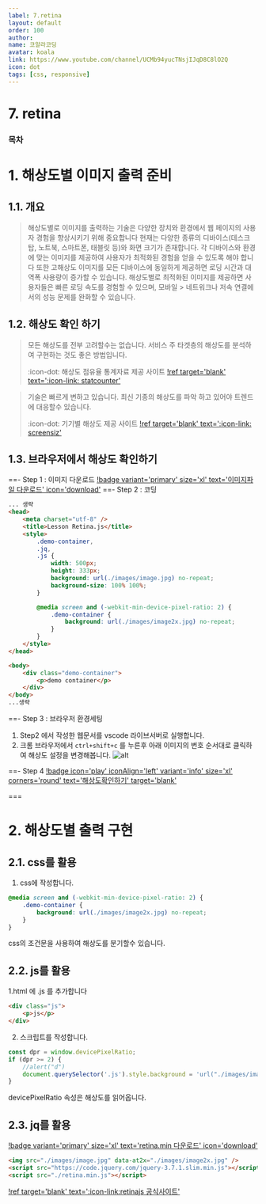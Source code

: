 ```yaml
---
label: 7.retina
layout: default
order: 100
author:
name: 코알라코딩
avatar: koala
link: https://www.youtube.com/channel/UCMb94yucTNsjIJqD8C8lO2Q
icon: dot
tags: [css, responsive]
---
```


# 7. retina <!-- omit in toc -->

### 목차 <!-- omit in toc -->

# 1. 해상도별 이미지 출력 준비

## 1.1. 개요

> 해상도별로 이미지를 출력하는 기술은 다양한 장치와 환경에서 웹 페이지의 사용자 경험을 향상시키기 위해 중요합니다
> 현재는 다양한 종류의 디바이스(데스크탑, 노트북, 스마트폰, 태블릿 등)와 화면 크기가 존재합니다.
> 각 디바이스와 환경에 맞는 이미지를 제공하여 사용자가 최적화된 경험을 얻을 수 있도록 해야 합니다
> 또한 고해상도 이미지를 모든 디바이스에 동일하게 제공하면 로딩 시간과 대역폭 사용량이 증가할 수 있습니다.
> 해상도별로 최적화된 이미지를 제공하면 사용자들은 빠른 로딩 속도를 경험할 수 있으며, 모바일 > 네트워크나 저속 연결에서의 성능 문제를 완화할 수 있습니다.

## 1.2. 해상도 확인 하기

> 모든 해상도를 전부 고려할수는 없습니다.
> 서비스 주 타겟층의 해상도를 분석하여 구현하는 것도 좋은 방법입니다.
>
> :icon-dot: 해상도 점유율 통계자료 제공 사이트
> [!ref target='blank' text=':icon-link: statcounter'](https://gs.statcounter.com/)

> 기술은 빠르게 변하고 있습니다.
> 최신 기종의 해상도를 파악 하고 있어야 트렌드에 대응할수 있습니다.
>
> :icon-dot: 기기별 해상도 제공 사이트
> [!ref target='blank' text=':icon-link: screensiz'](https://screensiz.es/)

## 1.3. 브라우저에서 해상도 확인하기

==- Step 1 : 이미지 다운로드
[!badge variant='primary' size='xl' text='이미지파일 다운로드' icon='download'](./retina/images.zip)
==- Step 2 : 코딩

```html # :icon-file: retina.html
... 생략
<head>
	<meta charset="utf-8" />
	<title>Lesson Retina.js</title>
	<style>
		.demo-container,
		.jq,
		.js {
			width: 500px;
			height: 333px;
			background: url(./images/image.jpg) no-repeat;
			background-size: 100% 100%;
		}

		@media screen and (-webkit-min-device-pixel-ratio: 2) {
			.demo-container {
				background: url(./images/image2x.jpg) no-repeat;
			}
		}
	</style>
</head>

<body>
	<div class="demo-container">
		<p>demo container</p>
	</div>
</body>
...생략
```

==- Step 3 : 브라우저 환경세팅

1. Step2 에서 작성한 웹문서를 vscode 라이브서버로 실행합니다.
2. 크롬 브라우저에서 `ctrl+shift+c` 를 누른후 아래 이미지의 번호 순서대로 클릭하여 해상도 설정을 변경해봅니다.
   ![alt](./images/09-16_502.jpg)

==- Step 4
[!badge icon='play' iconAlign='left' variant='info' size='xl' corners='round' text='해상도확인하기' target='blank'](./retina/index.html)

===

# 2. 해상도별 출력 구현

## 2.1. css를 활용

1. css에 작성합니다.

```css #1
@media screen and (-webkit-min-device-pixel-ratio: 2) {
	.demo-container {
		background: url(./images/image2x.jpg) no-repeat;
	}
}
```

css의 조건문을 사용하여 해상도를 분기할수 있습니다.

## 2.2. js를 활용

1.html 에 .js 를 추가합니다

```html
<div class="js">
	<p>js</p>
</div>
```

2. 스크립트를 작성합니다.

```js
const dpr = window.devicePixelRatio;
if (dpr >= 2) {
	//alert("d")
	document.querySelector('.js').style.background = 'url("./images/image2x.jpg")';
}
```

devicePixelRatio 속성은 해상도를 읽어옵니다.

## 2.3. jq를 활용

[!badge variant='primary' size='xl' text='retina.min 다운로드' icon='download'](./retina/retina.min.js.zip)

```html #
<img src="./images/image.jpg" data-at2x="./images/image2x.jpg" />
<script src="https://code.jquery.com/jquery-3.7.1.slim.min.js"></script>
<script src="./retina.min.js"></script>
```

[!ref target='blank' text=':icon-link:retinajs 공식사이트'](https://imulus.github.io/retinajs/)
